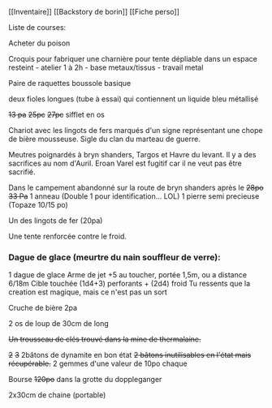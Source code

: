 [[Inventaire]]
[[Backstory de borin]]
[[Fiche perso]]

Liste de courses:

Acheter du poison

Croquis pour fabriquer une charnière pour tente dépliable dans un espace resteint - atelier 1 à 2h - base metaux/tissus - travail metal

Paire de raquettes
boussole basique

deux fioles longues (tube à essai) qui contiennent un liquide bleu métallisé

~~13 pa~~
~~25pc~~
~~27pc~~
sifflet en os

Chariot avec les lingots de fers marqués d'un signe représentant une chope de bière mousseuse. Sigle du clan du marteau de guerre.

Meutres poignardés à bryn shanders, Targos et Havre du levant.
Il y a des sacrifices au nom d'Auril. Eroan Varel est fugitif car il ne veut pas être sacrifié.

Dans le campement abandonné sur la route de bryn shanders après le
~~28po 33 Pa~~ 
1 anneau (Double 1 pour identification... LOL)
1 pierre semi precieuse (Topaze 10/15 po)

Un des lingots de fer (20pa)

Une tente renforcée contre le froid.

### Dague de glace (meurtre du nain souffleur de verre):
1 dague de glace
Arme de jet +5 au toucher, portée 1,5m, ou a distance 6/18m 
Cible touchée (1d4+3) perforants + (2d4) froid
Tu ressents que la creation est magique, mais ce n'est pas un sort

Cruche de bière 2pa

2 os de loup de 30cm de long

~~Un trousseau de clés trouvé dans la mine de thermalaine.~~

~~2~~ ~~3~~ 2bâtons de dynamite en bon état
~~2 bâtons inutilisables en l'état mais récupérable.~~
2 gemmes d'une valeur de 10po chaque

Bourse ~~120po~~ dans la grotte du doppleganger

2x30cm de chaine (portable)